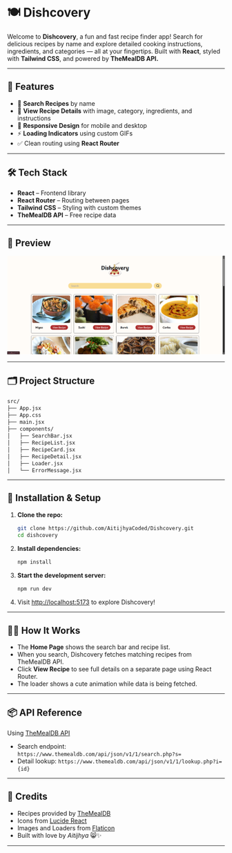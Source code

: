 # 🍽️ Dishcovery

Welcome to **Dishcovery**, a fun and fast recipe finder app! Search for delicious recipes by name and explore detailed cooking instructions, ingredients, and categories — all at your fingertips.
Built with **React**, styled with **Tailwind CSS**, and powered by **TheMealDB API.**

---

## 🚀 Features

* 🔎 **Search Recipes** by name
* 🍜 **View Recipe Details** with image, category, ingredients, and instructions
* 🧾 **Responsive Design** for mobile and desktop
* ⚡ **Loading Indicators** using custom GIFs
* ✅ Clean routing using **React Router**

---

## 🛠️ Tech Stack

* **React** – Frontend library
* **React Router** – Routing between pages
* **Tailwind CSS** – Styling with custom themes
* **TheMealDB API** – Free recipe data

---

## 📸 Preview

![Dishcovery Preview](./dishcovery/public/preview.png)

---

## 🗂️ Project Structure

```
src/
├── App.jsx
├── App.css
├── main.jsx
├── components/
│   ├── SearchBar.jsx
│   ├── RecipeList.jsx
│   ├── RecipeCard.jsx
│   ├── RecipeDetail.jsx
│   ├── Loader.jsx
│   └── ErrorMessage.jsx
```

---

## 🔧 Installation & Setup

1. **Clone the repo:**

   ```bash
   git clone https://github.com/AitijhyaCoded/Dishcovery.git
   cd dishcovery
   ```

2. **Install dependencies:**

   ```bash
   npm install
   ```

3. **Start the development server:**

   ```bash
   npm run dev
   ```

4. Visit [http://localhost:5173](http://localhost:5173) to explore Dishcovery!

---

## 🧑‍🍳 How It Works

* The **Home Page** shows the search bar and recipe list.
* When you search, Dishcovery fetches matching recipes from TheMealDB API.
* Click **View Recipe** to see full details on a separate page using React Router.
* The loader shows a cute animation while data is being fetched.

---

## 📦 API Reference

Using [TheMealDB API](https://www.themealdb.com/api.php)

* Search endpoint: `https://www.themealdb.com/api/json/v1/1/search.php?s=`
* Detail lookup: `https://www.themealdb.com/api/json/v1/1/lookup.php?i={id}`

---

## 🎉 Credits

* Recipes provided by [TheMealDB](https://www.themealdb.com/)
* Icons from [Lucide React](https://lucide.dev/)
* Images and Loaders from [Flaticon](https://www.flaticon.com/)
* Built with love by *Aitijhya* 😸✨

---
